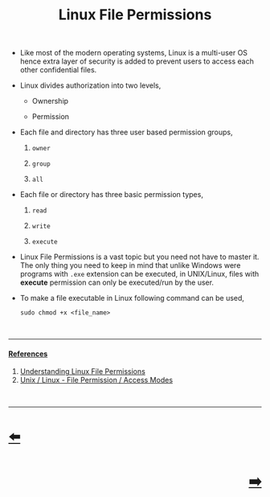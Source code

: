 <h1 align="center">
Linux File Permissions
</h1>
</br>
<ul>
<li>
<p>Like most of the modern operating systems, Linux is a multi-user OS hence extra layer of security is added to prevent users to access each other confidential files.</p>
</li>
<li>
<p>Linux divides authorization into two levels,</p>
<ul>
<li>
<p>Ownership</p>
</li>
<li>
<p>Permission</p>
</li>
</ul>
</li>
<li>
<p>Each file and directory has three user based permission groups,</p>
<ol>
<li>
<p><code>owner</code></p>
</li>
<li>
<p><code>group</code></p>
</li>
<li>
<p><code>all</code></p>
</li>
</ol>
</li>
<li>
<p>Each file or directory has three basic permission types,</p>
<ol>
<li>
<p><code>read</code></p>
</li>
<li>
<p><code>write</code></p>
</li>
<li>
<p><code>execute</code></p>
</li>
</ol>
</li>
<li>
<p>Linux File Permissions is a vast topic but you need not have to master it. The only thing you need to keep in mind that unlike Windows were programs with <code>.exe</code> extension can be executed, in UNIX/Linux, files with <strong>execute</strong> permission can only be executed/run by the user.</p>
</li>
<li>
<p>To make a file executable in Linux following command can be used,</p>
<pre><code class="language-sh">sudo chmod +x &lt;file_name&gt;
</code></pre>
</li>
</ul>
<br>
<hr />
<h4 id="references"><a class="header" href="#references">References</a></h4>
<ol>
<li><a href="https://www.linux.com/training-tutorials/understanding-linux-file-permissions/">Understanding Linux File Permissions</a></li>
<li><a href="https://www.tutorialspoint.com/unix/unix-file-permission.htm">Unix / Linux - File Permission / Access Modes</a></li>
</ol>
</br>
<hr />

<h1 align="left">
<a href="File_System.md">⬅️</a>
</h1>
<h1 align="right">
<a href="File_Command.md">➡️</a>
</h1>
